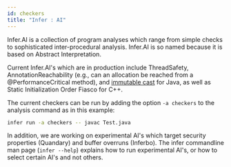 ```yaml
---
id: checkers
title: "Infer : AI"
---
```


Infer.AI is a collection of program analyses which range from simple checks to
sophisticated inter-procedural analysis. Infer.AI is so named because it is
based on Abstract Interpretation.

Current Infer.AI's which are in production include ThreadSafety,
AnnotationReachability (e.g., can an allocation be reached from a
@PerformanceCritical method), and
[immutable cast](checkers-bug-types#CHECKERS_IMMUTABLE_CAST) for Java,
as well as Static Initialization Order Fiasco for C++.

The current checkers can be run by adding the option `-a checkers` to the
analysis command as in this example:

```bash
infer run -a checkers -- javac Test.java
```

In addition, we are working on experimental AI's which target security
properties (Quandary) and buffer overruns (Inferbo). The infer commandline man
page (`infer --help`) explains how to run experimental AI's, or how to select
certain AI's and not others.
